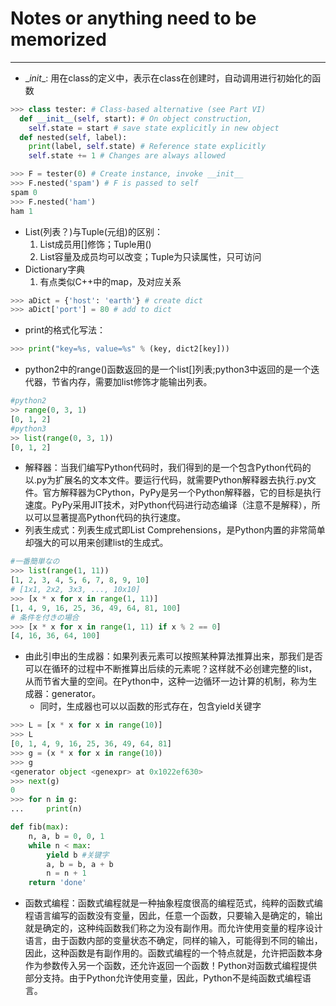 # Notes or anything need to be memorized
---
- \__init__: 用在class的定义中，表示在class在创建时，自动调用进行初始化的函数

```python
>>> class tester: # Class-based alternative (see Part VI)
  def __init__(self, start): # On object construction,
    self.state = start # save state explicitly in new object
  def nested(self, label):
    print(label, self.state) # Reference state explicitly
    self.state += 1 # Changes are always allowed

>>> F = tester(0) # Create instance, invoke __init__
>>> F.nested('spam') # F is passed to self
spam 0
>>> F.nested('ham')
ham 1
```
- List(列表？)与Tuple(元组)的区别：
  1. List成员用[]修饰；Tuple用()
  2. List容量及成员均可以改变；Tuple为只读属性，只可访问
- Dictionary字典
  1. 有点类似C++中的map，及对应关系

```Python
>>> aDict = {'host': 'earth'} # create dict
>>> aDict['port'] = 80 # add to dict
```
- print的格式化写法：
```python
>>> print("key=%s, value=%s" % (key, dict2[key]))
```
- python2中的range()函数返回的是一个list[]列表;python3中返回的是一个迭代器，节省内存，需要加list修饰才能输出列表。
```python
#python2
>> range(0, 3, 1)
[0, 1, 2]
#python3
>> list(range(0, 3, 1))
[0, 1, 2]
```
- 解释器：当我们编写Python代码时，我们得到的是一个包含Python代码的以.py为扩展名的文本文件。要运行代码，就需要Python解释器去执行.py文件。官方解释器为CPython，PyPy是另一个Python解释器，它的目标是执行速度。PyPy采用JIT技术，对Python代码进行动态编译（注意不是解释），所以可以显著提高Python代码的执行速度。
- 列表生成式：列表生成式即List Comprehensions，是Python内置的非常简单却强大的可以用来创建list的生成式。

```python
#一番簡単なの
>>> list(range(1, 11))
[1, 2, 3, 4, 5, 6, 7, 8, 9, 10]
# [1x1, 2x2, 3x3, ..., 10x10]
>>> [x * x for x in range(1, 11)]
[1, 4, 9, 16, 25, 36, 49, 64, 81, 100]
# 条件を付きの場合
>>> [x * x for x in range(1, 11) if x % 2 == 0]
[4, 16, 36, 64, 100]
```
- 由此引申出的生成器：如果列表元素可以按照某种算法推算出来，那我们是否可以在循环的过程中不断推算出后续的元素呢？这样就不必创建完整的list，从而节省大量的空间。在Python中，这种一边循环一边计算的机制，称为生成器：generator。
  - 同时，生成器也可以以函数的形式存在，包含yield关键字

```python
>>> L = [x * x for x in range(10)]
>>> L
[0, 1, 4, 9, 16, 25, 36, 49, 64, 81]
>>> g = (x * x for x in range(10))
>>> g
<generator object <genexpr> at 0x1022ef630>
>>> next(g)
0
>>> for n in g:
...     print(n)
```
```python
def fib(max):
    n, a, b = 0, 0, 1
    while n < max:
        yield b #关键字
        a, b = b, a + b
        n = n + 1
    return 'done'
```
- 函数式编程：函数式编程就是一种抽象程度很高的编程范式，纯粹的函数式编程语言编写的函数没有变量，因此，任意一个函数，只要输入是确定的，输出就是确定的，这种纯函数我们称之为没有副作用。而允许使用变量的程序设计语言，由于函数内部的变量状态不确定，同样的输入，可能得到不同的输出，因此，这种函数是有副作用的。函数式编程的一个特点就是，允许把函数本身作为参数传入另一个函数，还允许返回一个函数！Python对函数式编程提供部分支持。由于Python允许使用变量，因此，Python不是纯函数式编程语言。
